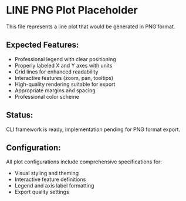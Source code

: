# LINE PNG Plot Placeholder

This file represents a line plot that would be generated in PNG format.

## Expected Features:
- Professional legend with clear positioning
- Properly labeled X and Y axes with units
- Grid lines for enhanced readability
- Interactive features (zoom, pan, tooltips)
- High-quality rendering suitable for export
- Appropriate margins and spacing
- Professional color scheme

## Status:
CLI framework is ready, implementation pending for PNG format export.

## Configuration:
All plot configurations include comprehensive specifications for:
- Visual styling and theming
- Interactive feature definitions
- Legend and axis label formatting
- Export quality settings
